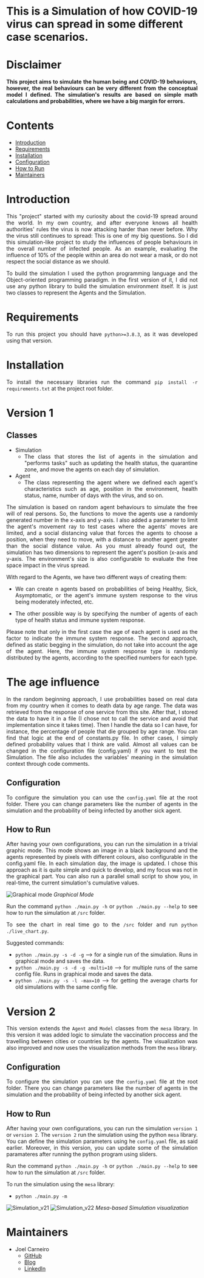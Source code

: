 # This is a Simulation of how COVID-19 virus can spread in some different case scenarios.
<div style="text-align: justify "> 

# Disclaimer 
**This project aims to simulate the human being and COVID-19 behaviours, however, the real behaviours can be very different from the conceptual model I defined. The simulation's results are based on simple math calculations and probabilities, where we have a big margin for errors.**
# Contents

 * [Introduction](#introduction)
 * [Requirements](#requirements)
 * [Installation](#installation)
 * [Configuration](#configuration)
 * [How to Run](#how-to-run)
 * [Maintainers](#maintainers)

# Introduction

This "project" started with my curiosity about the covid-19 spread around the world. In my own country, and after everyone knows all health authorities' rules the virus is now attacking harder than never before. Why the virus still continues to spread: This is one of my big questions. So I did this simulation-like project to study the influences of people behaviours in the overall number of infected people. As an example, evaluating the influence of 10% of the people within an area do not wear a mask, or do not respect the social distance as we should.

To build the simulation I used the python programming language and the Object-oriented programming paradigm. in the first version of it, I did not use any python library to build the simulation environment itself. It is just two classes to represent the Agents and the Simulation.

# Requirements

To run this project you should have `python>=3.8.3`, as it was developed using that version. 

# Installation

To install the necessary libraries run the command `pip install -r requirements.txt` at the project root folder.

# Version 1

## Classes

* Simulation
    * The class that stores the list of agents in the simulation and "performs tasks" such as updating the health status, the quarantine zone, and move the agents on each day of simulation.
* Agent
    * The class representing the agent where we defined each agent's characteristics such as age, position in the environment, health status, name, number of days with the virus, and so on.


The simulation is based on random agent behaviours to simulate the free will of real persons. So, the functions to move the agents use a randomly generated number in the x-axis and y-axis. I also added a parameter to limit the agent's movement ray to test cases where the agents' moves are limited, and a social distancing value that forces the agents to choose a position, when they need to move, with a distance to another agent greater than the social distance value. As you must already found out, the simulation has two dimensions to represent the agent's position (x-axis and y-axis. The environment's size is also configurable to evaluate the free space impact in the virus spread.


With regard to the Agents, we have two different ways of creating them: 
* We can create n agents based on probabilities of being Healthy, Sick, Asymptomatic, or the agent's immune system response to the virus being moderately infected, etc. 

* The other possible way is by specifying the number of agents of each type of health status and immune system response. 

Please note that only in the first case the age of each agent is used as the factor to indicate the immune system response. The second approach, defined as static begging in the simulation, do not take into account the age of the agent. Here, the immune system response type is randomly distributed by the agents, according to the specified numbers for each type.
# The age influence
In the random beginning approach, I use probabilities based on real data from my country when it comes to death data by age range. The data was retrieved from the response of one service from this site. After that, I stored the data to have it in a file (I chose not to call the service and avoid that implementation since it takes time). Then I handle the data so I can have, for instance, the percentage of people that die grouped by age range. You can find that logic at the end of constants.py file. In other cases, I simply defined probability values that I think are valid. Almost all values can be changed in the configuration file (config.yaml) if you want to test the Simulation. The file also includes the variables' meaning in the simulation context through code comments. 

## Configuration

To configure the simulation you can use the `config.yaml` file at the root folder.
There you can change parameters like the number of agents in the simulation and the probability of being infected by another sick agent.

## How to Run

After having your own configurations, you can run the simulation in a trivial graphic mode. This mode shows an image in a black background and the agents represented by pixels with different colours, also configurable in the config.yaml file. In each simulation day, the image is updated. I chose this approach as it is quite simple and quick to develop, and my focus was not in the graphical part. You can also run a parallel small script to show you, in real-time, the current simulation's cumulative values.

![Graphical mode](https://github.com/jolasman/VIRUS_SIMULATION/blob/main/data/images/graphics.png)
*Graphical Mode*

Run the command `python ./main.py -h` or `python ./main.py --help` to see how to run the simulation at `/src` folder.

To see the chart in real time go to the `/src` folder and run `python ./live_chart.py`.

Suggested commands:
* `python ./main.py -s -d -g` --> for a single run of the simulation. Runs in graphical mode and saves the data.
* `python ./main.py -s -d -g -multi=10` --> for multiple runs of the same config file. Runs in graphical mode and saves the data.
* `python ./main.py -s -l -max=10` --> for getting the average charts for old simulations with the same config file.



# Version 2  
This version extends the `Agent` and `Model` classes from the `mesa` library. In this version it was added logic to simulate the vaccination proccess and the travelling between cities or countries by the agents. The visualization was also improved and now uses the visualization methods from the `mesa` library. 
## Configuration

To configure the simulation you can use the `config.yaml` file at the root folder.
There you can change parameters like the number of agents in the simulation and the probability of being infected by another sick agent.

## How to Run

After having your own configurations, you can run the simulation `version 1` or `version 2`. The `version 2` run the simulation using the python `mesa` library. You can define the simulation parameters using he `config.yaml` file, as said earlier. Moreover, in this version, you can update some of the simulation paramateres after running the python program using sliders.

Run the command `python ./main.py -h` or `python ./main.py --help` to see how to run the simulation at `/src` folder.

To run the simulation using the `mesa` library:
* `python ./main.py -m` 

![Simulation_v21](https://github.com/jolasman/VIRUS_SIMULATION/blob/main/data/images/version_2_1.png)
![Simulation_v22](https://github.com/jolasman/VIRUS_SIMULATION/blob/main/data/images/version_2_2.png)
*Mesa-based Simulation visualization*

# Maintainers

 * Joel Carneiro
    * [GitHub](https://github.com/jolasman)
    * [Blog](https://smartinsightblog.blogspot.com/)
    * [LinkedIn](https://www.linkedin.com/in/joelcarneiromieic/)

</div>
